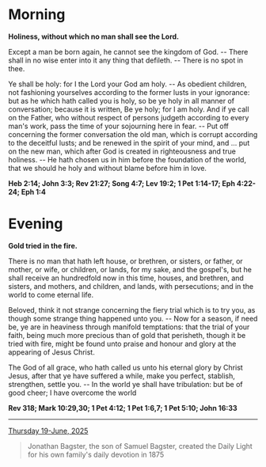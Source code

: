 # Morning

**Holiness, without which no man shall see the Lord.**
 
Except a man be born again, he cannot see the kingdom of God. -- There shall in no wise enter into it any thing that defileth. -- There is no spot in thee.
 
Ye shall be holy: for I the Lord your God am holy. -- As obedient children, not fashioning yourselves according to the former lusts in your ignorance: but as he which hath called you is holy, so be ye holy in all manner of conversation; because it is written, Be ye holy; for I am holy. And if ye call on the Father, who without respect of persons judgeth according to every man's work, pass the time of your sojourning here in fear. -- Put off concerning the former conversation the old man, which is corrupt according to the deceitful lusts; and be renewed in the spirit of your mind, and ... put on the new man, which after God is created in righteousness and true holiness. -- He hath chosen us in him before the foundation of the world, that we should he holy and without blame before him in love.  

**Heb 2:14; John 3:3; Rev 21:27; Song 4:7; Lev 19:2; 1 Pet 1:14-17; Eph 4:22-24; Eph 1:4**

# Evening

**Gold tried in the fire.**
 
There is no man that hath left house, or brethren, or sisters, or father, or mother, or wife, or children, or lands, for my sake, and the gospel's, but he shall receive an hundredfold now in this time, houses, and brethren, and sisters, and mothers, and children, and lands, with persecutions; and in the world to come eternal life.
 
Beloved, think it not strange concerning the fiery trial which is to try you, as though some strange thing happened unto you. -- Now for a season, if need be, ye are in heaviness through manifold temptations: that the trial of your faith, being much more precious than of gold that perisheth, though it be tried with fire, might be found unto praise and honour and glory at the appearing of Jesus Christ.
 
The God of all grace, who hath called us unto his eternal glory by Christ Jesus, after that ye have suffered a while, make you perfect, stablish, strengthen, settle you. -- In the world ye shall have tribulation: but be of good cheer; I have overcome the world  

**Rev 318; Mark 10:29,30; 1 Pet 4:12; 1 Pet 1:6,7; 1 Pet 5:10; John 16:33**

---

[Thursday 19-June, 2025](https://t.me/s/daily_light)

> Jonathan Bagster, the son of Samuel Bagster, created the Daily Light for his own family's daily devotion in 1875

